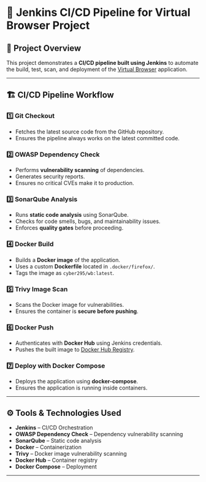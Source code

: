 # 🚀 Jenkins CI/CD Pipeline for Virtual Browser Project

## 📌 Project Overview
This project demonstrates a **CI/CD pipeline built using Jenkins** to automate the build, test, scan, and deployment of the [Virtual Browser](https://github.com/sid-295/Vitual-Browser.git) application.  

---

## 🏗️ CI/CD Pipeline Workflow

### 1️⃣ Git Checkout
- Fetches the latest source code from the GitHub repository.  
- Ensures the pipeline always works on the latest committed code.

### 2️⃣ OWASP Dependency Check
- Performs **vulnerability scanning** of dependencies.  
- Generates security reports.  
- Ensures no critical CVEs make it to production.  

### 3️⃣ SonarQube Analysis
- Runs **static code analysis** using SonarQube.  
- Checks for code smells, bugs, and maintainability issues.  
- Enforces **quality gates** before proceeding.

### 4️⃣ Docker Build
- Builds a **Docker image** of the application.  
- Uses a custom **Dockerfile** located in `.docker/firefox/`.  
- Tags the image as `cyber295/wb:latest`.

### 5️⃣ Trivy Image Scan
- Scans the Docker image for vulnerabilities.  
- Ensures the container is **secure before pushing**.

### 6️⃣ Docker Push
- Authenticates with **Docker Hub** using Jenkins credentials.  
- Pushes the built image to [Docker Hub Registry](https://hub.docker.com/).  

### 7️⃣ Deploy with Docker Compose
- Deploys the application using **docker-compose**.  
- Ensures the application is running inside containers.

---

## ⚙️ Tools & Technologies Used
- **Jenkins** – CI/CD Orchestration  
- **OWASP Dependency Check** – Dependency vulnerability scanning  
- **SonarQube** – Static code analysis  
- **Docker** – Containerization  
- **Trivy** – Docker image vulnerability scanning  
- **Docker Hub** – Container registry  
- **Docker Compose** – Deployment  

---


